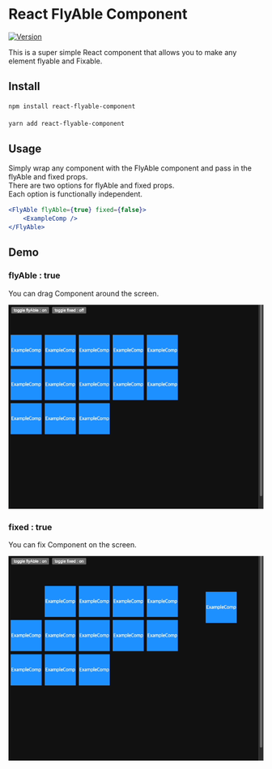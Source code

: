 # React FlyAble Component

[![Version](https://img.shields.io/badge/npm-1.0.3-blue)](https://www.npmjs.com/package/react-flyable-component)

This is a super simple React component that allows you to make any element flyable and Fixable.   

## Install

```bash
npm install react-flyable-component

yarn add react-flyable-component
```

## Usage

Simply wrap any component with the FlyAble component and pass in the flyAble and fixed props.   
There are two options for flyAble and fixed props.   
Each option is functionally independent.   

```jsx
<FlyAble flyAble={true} fixed={false}>
    <ExampleComp />
</FlyAble>
```

## Demo

### flyAble : true

You can drag Component around the screen.

![flyable-option.gif](demo%2Fflyable-option.gif)

### fixed : true

You can fix Component on the screen.

![fixed-option.gif](demo%2Ffixed-option.gif)

